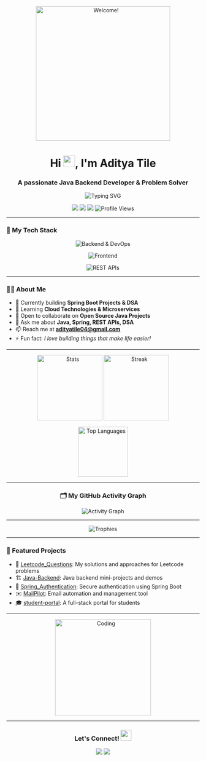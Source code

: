 <!-- Banner GIF -->
<p align="center">
  <img src="https://media.giphy.com/media/L8K62iTDkzGX6/giphy.gif" width="350" alt="Welcome!"/>
</p>

<!-- Greeting and Bio -->
<h1 align="center">Hi <img src="https://raw.githubusercontent.com/AdityaTile04/AdityaTile04/main/wave.gif" width="30px">, I'm Aditya Tile</h1>
<h3 align="center">A passionate Java Backend Developer & Problem Solver</h3>

<!-- Typing animation (dynamic bio) -->
<p align="center">
  <img src="https://readme-typing-svg.herokuapp.com?font=Fira+Code&weight=600&pause=1000&color=2685FF&center=true&width=435&lines=Java+Backend+Developer;Spring+Boot+%7C+REST+APIs+%7C+Microservices;Problem+Solver+%7C+Open+Source+Contributor;Lifelong+Learner+%7C+Tech+Enthusiast" alt="Typing SVG" />
</p>

<!-- Social Badges and Visitor Counter -->
<p align="center">
  <a href="https://www.linkedin.com/in/adityatile04/"><img src="https://img.shields.io/badge/LinkedIn-blue?style=for-the-badge&logo=linkedin" /></a>
  <a href="mailto:adityatile04@gmail.com"><img src="https://img.shields.io/badge/Gmail-red?style=for-the-badge&logo=gmail&logoColor=white" /></a>
  <a href="https://github.com/AdityaTile04"><img src="https://img.shields.io/github/followers/AdityaTile04?label=Follow&style=for-the-badge" /></a>
  <img src="https://komarev.com/ghpvc/?username=AdityaTile04&label=Profile%20views&color=0e75b6&style=for-the-badge" alt="Profile Views" />
</p>

---

### 🚀 My Tech Stack

<!-- Backend & DevOps -->
<p align="center">
  <img src="https://skillicons.dev/icons?i=spring,java,nodejs,express,aws,docker,dockercompose,mongodb,mysql,postgres,git,github,postman,ts,js" alt="Backend & DevOps"/>
</p>
<!-- Frontend -->
<p align="center">
  <img src="https://skillicons.dev/icons?i=react,nextjs,tailwind" alt="Frontend"/>
</p>
<p align="center">
  <img src="https://img.shields.io/badge/REST%20APIs-FF6C37?style=for-the-badge&logo=fastapi&logoColor=white" alt="REST APIs"/>
</p>

---

<!-- About Me Section with Emojis -->
### 🧑‍💻 About Me
- 🔭 Currently building **Spring Boot Projects & DSA**
- 🌱 Learning **Cloud Technologies & Microservices**
- 🤝 Open to collaborate on **Open Source Java Projects**
- 💬 Ask me about **Java, Spring, REST APIs, DSA**
- 📫 Reach me at **adityatile04@gmail.com**
- ⚡ Fun fact: *I love building things that make life easier!*

---

<!-- GitHub Stats Cards -->
<p align="center">
  <img src="https://github-readme-stats.vercel.app/api?username=AdityaTile04&show_icons=true&theme=tokyonight" alt="Stats" height="170"/>
  <img src="https://github-readme-streak-stats.herokuapp.com?user=AdityaTile04&theme=tokyonight&hide_border=true" alt="Streak" height="170"/>
</p>
<p align="center">
  <img src="https://github-readme-stats.vercel.app/api/top-langs/?username=AdityaTile04&layout=compact&theme=tokyonight" alt="Top Languages" height="130"/>
</p>

---

<!-- Commit Graph -->
<h3 align="center">🗂️ My GitHub Activity Graph</h3>
<p align="center">
  <img src="https://github-readme-activity-graph.vercel.app/graph?username=AdityaTile04&theme=tokyo-night&area=true" alt="Activity Graph"/>
</p>

---

<!-- Trophies (gamification) -->
<p align="center">
  <img src="https://github-profile-trophy.vercel.app/?username=AdityaTile04&theme=tokyonight&no-frame=true&margin-w=8" alt="Trophies"/>
</p>

---

<!-- Featured Projects with Emojis -->
### 🚩 Featured Projects
- 📝 [Leetcode_Questions](https://github.com/AdityaTile04/Leetcode_Questions): My solutions and approaches for Leetcode problems
- 🏗️ [Java-Backend](https://github.com/AdityaTile04/Java-Backend): Java backend mini-projects and demos
- 🔐 [Spring_Authentication](https://github.com/AdityaTile04/Spring_Authentication): Secure authentication using Spring Boot
- ✉️ [MailPilot](https://github.com/AdityaTile04/MailPilot): Email automation and management tool
- 🎓 [student-portal](https://github.com/AdityaTile04/student-portal): A full-stack portal for students

---

<!-- Fun GIF or Meme -->
<p align="center">
  <img src="https://media.giphy.com/media/qgQUggAC3Pfv687qPC/giphy.gif" width="250" alt="Coding"/>
</p>

---

<!-- Let's Connect with Animated Icon -->
<h3 align="center">Let's Connect! <img src="https://media.giphy.com/media/hvRJCLFzcasrR4ia7z/giphy.gif" width="28"></h3>
<p align="center">
  <a href="https://www.linkedin.com/in/adityatile04/"><img src="https://img.shields.io/badge/LinkedIn-blue?style=for-the-badge&logo=linkedin" /></a>
  <a href="mailto:adityatile04@gmail.com"><img src="https://img.shields.io/badge/Gmail-red?style=for-the-badge&logo=gmail&logoColor=white" /></a>
</p>
